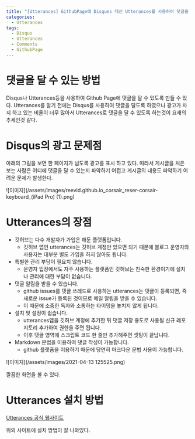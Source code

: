 ```yaml
---
title: "[Utterances] GithubPage에 Disques 대신 Utterances를 사용하여 댓글을 달 수 있도록 하자"
categories:
  - Utterances
tags:
  - Disqus
  - Utterances
  - Comments
  - GithubPage
---
```


# 댓글을 달 수 있는 방법

Disqus나 Utterances등을 사용하여 Github Page에 댓글을 달 수 있도록 만들 수 있다. Utterances를 알기 전에는 Disqus를 사용하여 댓글을 달도록 하였으나 광고가 차지 하고 있는 비율이 너무 많아서 Utterances로 댓글을 달 수 있도록 하는것이 요새의 추세인것 같다.

# Disqus의 광고 문제점

아래의 그림을 보면 한 페이지가 넘도록 광고를 표시 하고 있다. 따라서 게시글을 처은 보는 사람은 어디에 댓글을 달 수 있는지 파악하기 어렵고 게시글의 내용도 파악하기 어려운 문제가 발생한다.

![이미지](/assets/images/reevid.github.io_corsair_reser-corsair-keyboard_(iPad Pro) (1).png)

# Utterances의 장점
* 깃허브는 다수 개발자가 가입은 해둔 플랫폼입니다.
  * 깃허브 앱인 utterances는 깃허브 계정만 있으면 되기 때문에 블로그 운영자와 사용자는 대부분 별도 가입을 하지 않아도 됩니다.
* 특별한 관리 부담이 필요치 않습니다.
  * 운영자 입장에서도 자주 사용하는 플랫폼인 깃허브는 친숙한 환경이기에 설치나 관리에 대한 부담이 없습니다.
* 댓글 알림을 받을 수 있습니다.
  * github issues를 댓글 쓰레드로 사용하는 utterances는 댓글이 등록되면, 즉 새로운 issue가 등록된 것이므로 메일 알림을 받을 수 있습니다.
  * 이 때문에 소중한 독자와 소통하는 타이밍을 놓치지 않게 됩니다.
* 설치 및 설정이 쉽습니다.
  * utterances앱을 깃허브 계정에 추가한 뒤 댓글 저장 용도로 사용될 신규 레포지토리 추가하여 권한을 주면 됩니다.
  * 이후 댓글 영역에 스크립트 코드 한 줄만 추가해주면 셋팅이 끝납니다.
* Markdown 문법을 이용하여 댓글 작성이 가능합니다.
  * github 플랫폼을 이용하기 때문에 당연히 마크다운 문법 사용이 가능합니다.

![이미지](/assets/images/2021-04-13 125525.png)

깔끔한 화면을 볼 수 있다.

# Utterances 설치 방법

[Utterances 공식 웹사이트](https://utteranc.es/)

위의 사이트에 설치 방법이 잘 나와있다.
